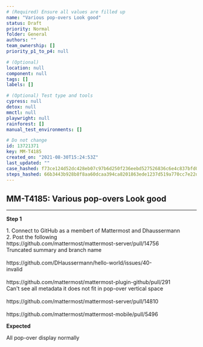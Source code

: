 ```yaml
---
# (Required) Ensure all values are filled up
name: "Various pop-overs Look good"
status: Draft
priority: Normal
folder: General
authors: ""
team_ownership: []
priority_p1_to_p4: null

# (Optional)
location: null
component: null
tags: []
labels: []

# (Optional) Test type and tools
cypress: null
detox: null
mmctl: null
playwright: null
rainforest: []
manual_test_environments: []

# Do not change
id: 13721371
key: MM-T4185
created_on: "2021-08-30T15:24:53Z"
last_updated: ""
case_hashed: f73ce124d52dc428eb07c97b6d250f236eebd527526836c6e4c837bfd066506ddce49a841c564f51b984c55b2ef440b3
steps_hashed: 66b3443b928b8f8aa60dcaa394ca8201863ede1237d519a770cc7e22d4b086d4da11191f3cbf5eae34bafa5c00c658f3
---
```


<!-- (Auto-generated) Based on frontmatter's "key" and "name" -->

## MM-T4185: Various pop-overs Look good

---

**Step 1**

1\. Connect to GitHub as a membert of Mattermost and Dhaussermann\
2\. Post the following\
https\://github.com/mattermost/mattermost-server/pull/14756\
Truncated summary and branch name\
\
https\://github.com/DHaussermann/hello-world/issues/40-\
invalid\
\
https\://github.com/mattermost/mattermost-plugin-github/pull/291\
Can't see all metadata it does not fit in pop-over vertical space\
\
https\://github.com/mattermost/mattermost-server/pull/14810\
\
https\://github.com/mattermost/mattermost-mobile/pull/5496

**Expected**

All pop-over display normally
